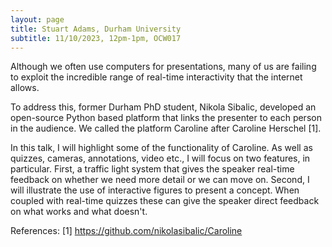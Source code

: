 ```yaml
---
layout: page
title: Stuart Adams, Durham University
subtitle: 11/10/2023, 12pm-1pm, OCW017
---
```


Although we often use computers for presentations, many of us are failing to exploit the incredible range of real-time interactivity that the internet allows.

To address this, former Durham PhD student, Nikola Sibalic, developed an open-source Python based platform that links the presenter to each person in the audience. We called the platform Caroline after Caroline Herschel [1].

In this talk, I will highlight some of the functionality of Caroline. As well as quizzes, cameras, annotations, video etc., I will focus on two features, in particular. First, a traffic light system that gives the speaker real-time feedback on whether we need more detail or we can move on. Second, I will illustrate the use of interactive figures to present a concept. When coupled with real-time quizzes these can give the speaker direct feedback on what works and what doesn't. 

References:
[1] https://github.com/nikolasibalic/Caroline
